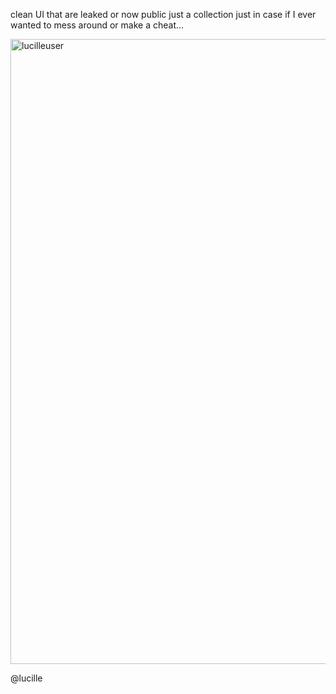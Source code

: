 clean UI that are leaked or now public
just a collection just in case if I ever wanted to mess around or make a cheat...


<img width="1000" height="1000" alt="lucilleuser" src="https://github.com/user-attachments/assets/dad84f72-0174-4261-a322-36404cd46992" />

@lucille

